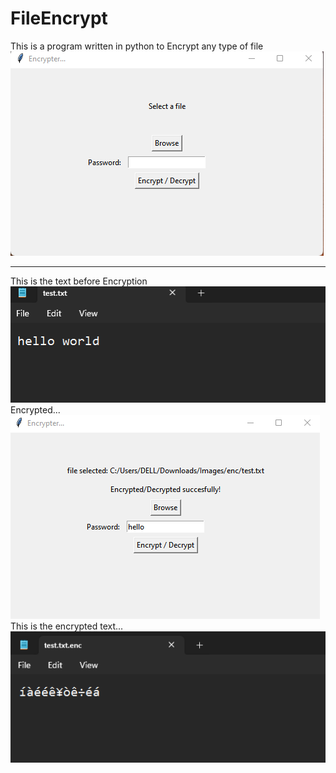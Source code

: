 # FileEncrypt
This is a program written in python to Encrypt any type of file
![Image alt text](./screenshots/img1.png)
_________________________________________________________________
This is the text before Encryption
![Image alt text](./screenshots/img2.png)
Encrypted...
![Image alt text](./screenshots/img3.png)
This is the encrypted text...
![Image alt text](./screenshots/img4.png)
